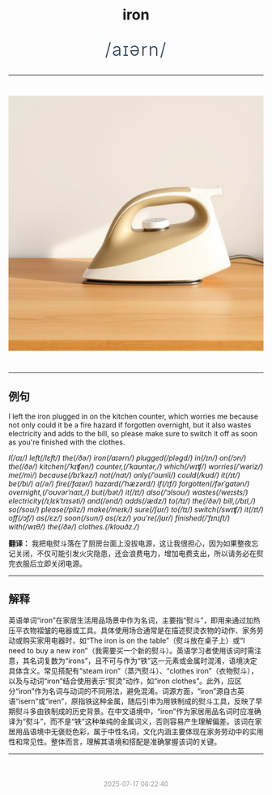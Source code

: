 <div align="center">

# iron

<div style="margin: 30px 0;">
<h1 style="font-size: 2.5em; font-weight: 300; letter-spacing: 2px; margin: 0; color: #2c3e50;">
/aɪərn/
</h1>
</div>

</div>

---

<div align="center" style="margin: 40px 0;">

![iron](images/iron.png)

</div>

---

## 例句

I left the iron plugged in on the kitchen counter, which worries me because not only could it be a fire hazard if forgotten overnight, but it also wastes electricity and adds to the bill, so please make sure to switch it off as soon as you're finished with the clothes.

*I(/aɪ/) left(/lɛft/) the(/ðə/) iron(/aɪərn/) plugged(/pləgd/) in(/ɪn/) on(/ɔn/) the(/ðə/) kitchen(/ˈkɪʧən/) counter,(/ˈkaʊntər,/) which(/wɪʧ/) worries(/ˈwəriz/) me(/mi/) because(/bɪˈkəz/) not(/nɑt/) only(/ˈoʊnli/) could(/kʊd/) it(/ɪt/) be(/bi/) a(/ə/) fire(/faɪər/) hazard(/ˈhæzərd/) if(/ɪf/) forgotten(/fərˈgɑtən/) overnight,(/ˈoʊvərˈnaɪt,/) but(/bət/) it(/ɪt/) also(/ˈɔlsoʊ/) wastes(/weɪsts/) electricity(/ɪˌlɛkˈtrɪsəti/) and(/ənd/) adds(/ædz/) to(/tɪ/) the(/ðə/) bill,(/bɪl,/) so(/soʊ/) please(/pliz/) make(/meɪk/) sure(/ʃʊr/) to(/tɪ/) switch(/swɪʧ/) it(/ɪt/) off(/ɔf/) as(/ɛz/) soon(/sun/) as(/ɛz/) you're(/jʊr/) finished(/ˈfɪnɪʃt/) with(/wɪθ/) the(/ðə/) clothes.(/kloʊðz./)*

**翻译：** 我把电熨斗落在了厨房台面上没拔电源，这让我很担心，因为如果整夜忘记关闭，不仅可能引发火灾隐患，还会浪费电力，增加电费支出，所以请务必在熨完衣服后立即关闭电源。

---

## 解释

英语单词“iron”在家居生活用品场景中作为名词，主要指“熨斗”，即用来通过加热压平衣物褶皱的电器或工具。具体使用场合通常是在描述熨烫衣物的动作、家务劳动或购买家用电器时，如“The iron is on the table”（熨斗放在桌子上）或“I need to buy a new iron”（我需要买一个新的熨斗）。英语学习者使用该词时需注意，其名词复数为“irons”，且不可与作为“铁”这一元素或金属时混淆，语境决定具体含义。常见搭配有“steam iron”（蒸汽熨斗）、“clothes iron”（衣物熨斗），以及与动词“iron”结合使用表示“熨烫”动作，如“iron clothes”。此外，应区分“iron”作为名词与动词的不同用法，避免混淆。词源方面，“iron”源自古英语“isern”或“iren”，原指铁这种金属，随后引申为用铁制成的熨斗工具，反映了早期熨斗多由铁制成的历史背景。在中文语境中，“iron”作为家居用品名词时应准确译为“熨斗”，而不是“铁”这种单纯的金属词义，否则容易产生理解偏差。该词在家居用品语境中无褒贬色彩，属于中性名词，文化内涵主要体现在家务劳动中的实用性和常见性。整体而言，理解其语境和搭配是准确掌握该词的关键。


---

<div align="center" style="margin-top: 50px;">
<small style="color: #999; font-size: 0.9em;">2025-07-17 06:22:40</small>
</div>
